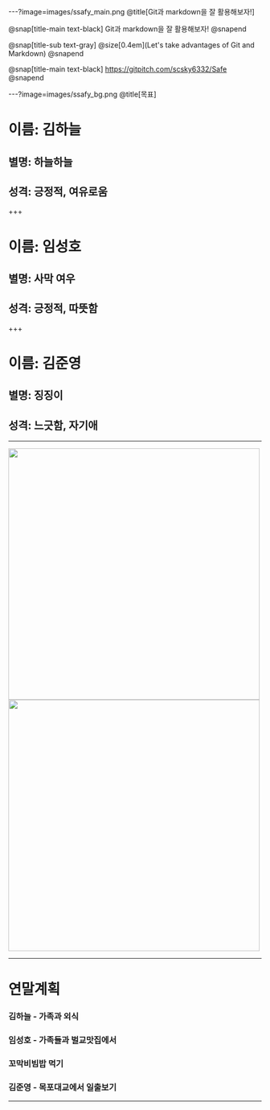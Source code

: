 ---?image=images/ssafy_main.png @title[Git과 markdown을 잘 활용해보자!]

@snap[title-main text-black] 
Git과 markdown을 잘 활용해보자! @snapend

@snap[title-sub text-gray] @size[0.4em](Let's take advantages of Git and Markdown) @snapend

@snap[title-main text-black] https://gitpitch.com/scsky6332/Safe @snapend

---?image=images/ssafy_bg.png @title[목표]
# 이름: 김하늘
## 별명: 하늘하늘
## 성격: 긍정적, 여유로움

+++
# 이름: 임성호
## 별명: 사막 여우
## 성격: 긍정적, 따뜻함 

+++
# 이름: 김준영
## 별명: 징징이
## 성격: 느긋함, 자기애 

---
<img src="http://cdnweb01.wikitree.co.kr/webdata/editor/201810/01/img_20181001105332_9c73fcd8.jpg" width=500></img>
<img src="http://pds.joins.com/news/component/htmlphoto_mmdata/201810/03/797cb2a4-5b62-4f20-b5dd-4f72113920b6.jpg" width=500></img>

---
# 연말계획
### 김하늘 - 가족과 외식
### 임성호 - 가족들과 벌교맛집에서 
### 꼬막비빔밥 먹기
### 김준영 - 목포대교에서 일출보기

---

